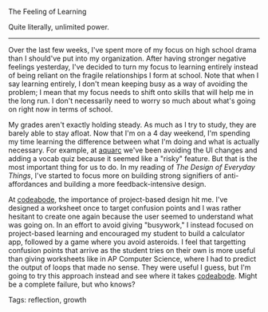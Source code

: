 The Feeling of Learning

Quite literally, unlimited power.

---

Over the last few weeks, I've spent more of my focus on high school drama than I should've put into my organization. After having stronger negative feelings yesterday, I've decided to turn my focus to learning entirely instead of being reliant on the fragile relationships I form at school. Note that when I say learning entirely, I don't mean keeping busy as a way of avoiding the problem; I mean that my focus needs to shift onto skills that will help me in the long run. I don't necessarily need to worry so much about what's going on right now in terms of school.

My grades aren't exactly holding steady. As much as I try to study, they are barely able to stay afloat. Now that I'm on a 4 day weekend, I'm spending my time learning the difference between what I'm doing and what is actually necessary. For example, at [aquarc](https://aquarc.org) we've been avoiding the UI changes and adding a vocab quiz because it seemed like a "risky" feature. But that is the most important thing for us to do. In my reading of *The Design of Everyday Things*, I've started to focus more on building strong signifiers of anti-affordances and building a more feedback-intensive design. 

At [codeabode](https://codeabode.co), the importance of project-based design hit me. I've designed a worksheet once to target confusion points and I was rather hesitant to create one again because the user seemed to understand what was going on. In an effort to avoid giving "busywork," I instead focused on project-based learning and encouraged my student to build a calculator app, followed by a game where you avoid asteroids. I feel that targetting confusion points that arrive as the student tries on their own is more useful than giving worksheets like in AP Computer Science, where I had to predict the output of loops that made no sense. They were useful I guess, but I'm going to try this approach instead and see where it takes [codeabode](https://codeabode.co). Might be a complete failure, but who knows?

Tags: reflection, growth
